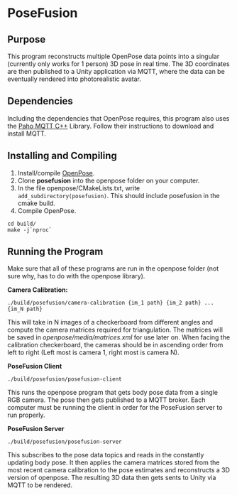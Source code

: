 PoseFusion
====================================



## Purpose
This program reconstructs multiple OpenPose data points into a singular (currently only works for 1 person) 3D pose in real time. The 3D coordinates are then published to a Unity application via MQTT, where the data can be eventually rendered into photorealistic avatar.


## Dependencies
Including the dependencies that OpenPose requires, this program also uses the [Paho MQTT C++](https://github.com/eclipse/paho.mqtt.cpp) Library. Follow their instructions to download and install MQTT.


## Installing and Compiling
1. Install/compile [OpenPose](https://github.com/CMU-Perceptual-Computing-Lab/openpose).
2. Clone **posefusion** into the openpose folder on your computer.
3. In the file openpose/CMakeLists.txt, write `add_subdirectory(posefusion)`. This should include posefusion in the cmake build.
4. Compile OpenPose.
```
cd build/
make -j`nproc`
```


## Running the Program
Make sure that all of these programs are run in the openpose folder (not sure why, has to do with the openpose library). 

**Camera Calibration:**
```
./build/posefusion/camera-calibration {im_1 path} {im_2 path} ... {im_N path}
```
This will take in N images of a checkerboard from different angles and compute the camera matrices required for triangulation. The matrices will be saved in *openpose/media/matrices.xml* for use later on. When facing the calibration checkerboard, the cameras should be in ascending order from left to right (Left most is camera 1, right most is camera N).

**PoseFusion Client**
```
./build/posefusion/posefusion-client
```
This runs the openpose program that gets body pose data from a single RGB camera. The pose then gets published to a MQTT broker. Each computer must be running the client in order for the PoseFusion server to run properly.

**PoseFusion Server**
```
./build/posefusion/posefusion-server
```
This subscribes to the pose data topics and reads in the constantly updating body pose. It then applies the camera matrices stored from the most recent camera calibration to the pose estimates and reconstructs a 3D version of openpose. The resulting 3D data then gets sents to Unity via MQTT to be rendered.
